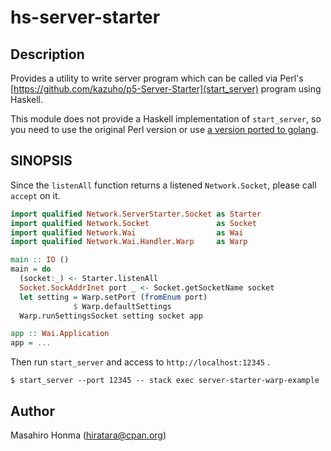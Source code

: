 hs-server-starter
=============

## Description

Provides a utility to write server program which can be called via Perl's
[https://github.com/kazuho/p5-Server-Starter](start_server) program using
Haskell.

This module does not provide a Haskell implementation of `start_server`,
so you need to use the original Perl version or use
[a version ported to golang](https://github.com/lestrrat/go-server-starter).

## SINOPSIS

Since the `listenAll` function returns a listened `Network.Socket`, please call
`accept` on it.

```haskell
import qualified Network.ServerStarter.Socket as Starter
import qualified Network.Socket               as Socket
import qualified Network.Wai                  as Wai
import qualified Network.Wai.Handler.Warp     as Warp

main :: IO ()
main = do
  (socket:_) <- Starter.listenAll
  Socket.SockAddrInet port _ <- Socket.getSocketName socket
  let setting = Warp.setPort (fromEnum port)
              $ Warp.defaultSettings
  Warp.runSettingsSocket setting socket app

app :: Wai.Application
app = ...
```

Then run `start_server` and access to `http://localhost:12345` .

```
$ start_server --port 12345 -- stack exec server-starter-warp-example
```

## Author

Masahiro Honma (<hiratara@cpan.org>)
